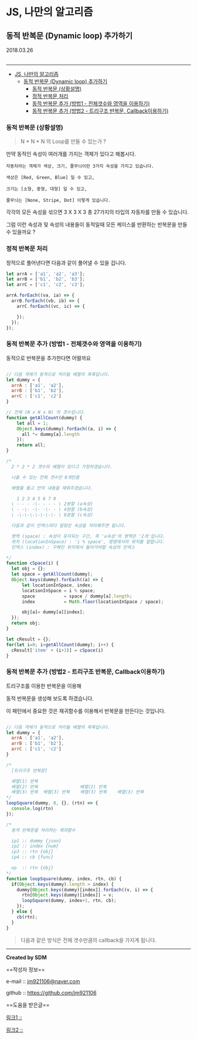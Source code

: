 # JS, 나만의 알고리즘
## 동적 반복문 (Dynamic loop) 추가하기
<div class="pull-right"> 2018.03.26 </div><br>

---

<!-- @import "[TOC]" {cmd="toc" depthFrom=1 depthTo=6 orderedList=false} -->
<!-- code_chunk_output -->

* [JS, 나만의 알고리즘](#js-나만의-알고리즘)
	* [동적 반복문 (Dynamic loop) 추가하기](#동적-반복문-dynamic-loop-추가하기)
		* [동적 반복문 (상황설명)](#동적-반복문-상황설명)
		* [정적 반복문 처리](#정적-반복문-처리)
		* [동적 반복문 추가 (방법1 - 전체갯수와 영역을 이용하기)](#동적-반복문-추가-방법1-전체갯수와-영역을-이용하기)
		* [동적 반복문 추가 (방법2 - 트리구조 반복문, Callback이용하기)](#동적-반복문-추가-방법2-트리구조-반복문-callback이용하기)

<!-- /code_chunk_output -->



### 동적 반복문 (상황설명)

> N * N * N 의 Loop를 만들 수 있는가 ?

만약 동적인 속성이 여러개를 가지는 객체가 있다고 해봅시다.

```
자동차라는 객체가 색상, 크기, 줄무늬이런 3가지 속성을 가지고 있습니다.

색상은 [Red, Green, Blue] 일 수 있고,

크기는 [소형, 중형, 대형] 일 수 있고,

줄무늬는 [None, Stripe, Dot] 이렇게 있습니다.
```

각각의 모든 속성을 섞으면 3 X 3 X 3 총 27가지의 타입의 자동차를 만들 수 있습니다.

그럼 이런 속성과 및 속성의 내용들이 동적일때 모든 케이스를 반환하는 반복문을 만들 수 있을까요 ?

### 정적 반복문 처리

정적으로 풀어낸다면 다음과 같이 풀어낼 수 있을 겁니다.

```js
let arrA = ['a1', 'a2', 'a3'];
let arrB = ['b1', 'b2', 'b3'];
let arrC = ['c1', 'c2', 'c3'];

arrA.forEach((va, ia) => {
  arrB.forEach((vb, ib) => {
    arrC.forEach((vc, ic) => {

    });
  });
});
```

### 동적 반복문 추가 (방법1 - 전체갯수와 영역을 이용하기)

동적으로 반복문을 추가한다면 어떨까요

```js

// 다음 객체가 동적으로 처리될 배열의 목록입니다.
let dummy = {
  arrA : ['a1', 'a2'],
  arrB : ['b1', 'b2'],
  arrC : ['c1', 'c2']
}

// 전체 (N x N x N) 의 갯수입니다.
function getAllCount(dummy) {
    let all = 1;
    Object.keys(dummy).forEach((a, i) => {
      all *= dummy[a].length
    });
    return all;
}

/*
  2 * 2 * 2 갯수의 배열이 있다고 가정하겠습니다.

  나올 수 있는 전체 갯수인 8개만큼

  배열을 돌고 안의 내용을 채워주겠습니다.

    1 2 3 4 5 6 7 8
  \ - - - -\- - - - \ 2분할 (a속성)
  \ - -\- -\- -\- - \ 4분할 (b속성)
  \ -\-\-\-\-\-\-\- \ 8분할 (c속성)

  다음과 같이 인덱스마다 알맞은 속성을 처리해주면 됩니다.

  영역 (space) : 속성이 유지되는 구간, 즉 'a속성'의 영역은 '2개'입니다.
  위치 (locationInSpace) : 'i % space', 영영에서의 위치를 말합니다.
  인덱스 (index) : 구해진 위치에서 들어가야할 속성의 인덱스

*/
function cSpace(i) {
  let obj = {};
  let space = getAllCount(dummy);
  Object.keys(dummy).forEach((a) => {
      let locationInSpace, index;
      locationInSpace = i % space;
      space           = space / dummy[a].length;
      index           = Math.floor(locationInSpace / space);

      obj[a]= dummy[a][index];
  });
  return obj;
}

let cResult = {};
for(let i=0; i<getAllCount(dummy); i++) {
  cResult['item' + (i+1)] = cSpace(i)
}
```

### 동적 반복문 추가 (방법2 - 트리구조 반복문, Callback이용하기)

트리구조를 이용한 반복문을 이용해

동적 반복문을 생성해 보도록 하겠습니다.

이 패턴에서 중요한 것은 재귀함수를 이용해서 반복문을 만든다는 것입니다.

```js

// 다음 객체가 동적으로 처리될 배열의 목록입니다.
let dummy = {
  arrA : ['a1', 'a2'],
  arrB : ['b1', 'b2'],
  arrC : ['c1', 'c2']
}

/*
  [트리구조 반복문]

  배열(1) 반복
  배열(2) 반복                배열(2) 반복
  배열(3) 반복  배열(3) 반복    배열(3) 반복    배열(3) 반복
*/
loopSquare(dummy, 0, {}, (rtn) => {
  console.log(rtn)
});

/*
  동적 반복문을 처리하는 재귀함수

  ip1 :: dummy {json}
  ip2 :: index {num}
  ip3 :: rtn {obj}
  ip4 :: cb {func}

  op  :: rtn {obj}
*/
function loopSquare(dummy, index, rtn, cb) {
  if(Object.keys(dummy).length > index) {
    dummy[Object.keys(dummy)[index]].forEach((v, i) => {
      rtn[Object.keys(dummy)[index]] = v;
      loopSquare(dummy, index+1, rtn, cb);
    });
  } else {
    cb(rtn);
  }
}

```

> 다음과 같은 방식은 전체 갯수만큼의 callback을 가지게 됩니다.


---

**Created by SDM**

==작성자 정보==

e-mail :: jm921106@naver.com

github :: https://github.com/jm921106

==도움을 받은글==

[링크1 :: ]()

[링크2 :: ]()
